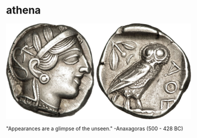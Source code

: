 # athena

![alt text](/imgs/athena_and_owl.jpg "Athena and Owl")


"Appearances are a glimpse of the unseen."
-Anaxagoras (500 - 428 BC)

